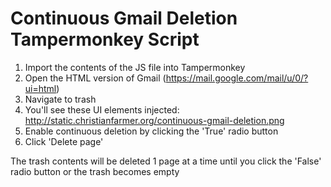 # Continuous Gmail Deletion Tampermonkey Script

1. Import the contents of the JS file into Tampermonkey
2. Open the HTML version of Gmail (https://mail.google.com/mail/u/0/?ui=html)
4. Navigate to trash
5. You'll see these UI elements injected:
http://static.christianfarmer.org/continuous-gmail-deletion.png
6. Enable continuous deletion by clicking the 'True' radio button
7. Click 'Delete page'

The trash contents will be deleted 1 page at a time until you click the 'False' radio button or the trash becomes empty
